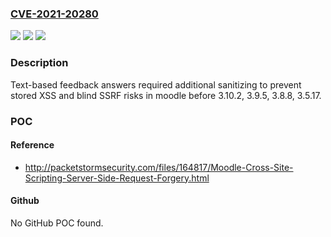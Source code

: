### [CVE-2021-20280](https://cve.mitre.org/cgi-bin/cvename.cgi?name=CVE-2021-20280)
![](https://img.shields.io/static/v1?label=Product&message=moodle&color=blue)
![](https://img.shields.io/static/v1?label=Version&message=n%2Fa&color=blue)
![](https://img.shields.io/static/v1?label=Vulnerability&message=CWE-79&color=brighgreen)

### Description

Text-based feedback answers required additional sanitizing to prevent stored XSS and blind SSRF risks in moodle before 3.10.2, 3.9.5, 3.8.8, 3.5.17.

### POC

#### Reference
- http://packetstormsecurity.com/files/164817/Moodle-Cross-Site-Scripting-Server-Side-Request-Forgery.html

#### Github
No GitHub POC found.


